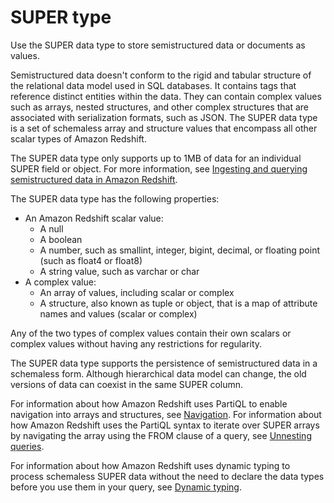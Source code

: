 # SUPER type<a name="r_SUPER_type"></a>

Use the SUPER data type to store semistructured data or documents as values\. 

Semistructured data doesn't conform to the rigid and tabular structure of the relational data model used in SQL databases\. It contains tags that reference distinct entities within the data\. They can contain complex values such as arrays, nested structures, and other complex structures that are associated with serialization formats, such as JSON\. The SUPER data type is a set of schemaless array and structure values that encompass all other scalar types of Amazon Redshift\.

The SUPER data type only supports up to 1MB of data for an individual SUPER field or object\. For more information, see [Ingesting and querying semistructured data in Amazon Redshift](super-overview.md)\.

The SUPER data type has the following properties:
+ An Amazon Redshift scalar value:
  + A null
  + A boolean
  + A number, such as smallint, integer, bigint, decimal, or floating point \(such as float4 or float8\)
  + A string value, such as varchar or char
+ A complex value:
  + An array of values, including scalar or complex
  + A structure, also known as tuple or object, that is a map of attribute names and values \(scalar or complex\)

Any of the two types of complex values contain their own scalars or complex values without having any restrictions for regularity\.

The SUPER data type supports the persistence of semistructured data in a schemaless form\. Although hierarchical data model can change, the old versions of data can coexist in the same SUPER column\. 

For information about how Amazon Redshift uses PartiQL to enable navigation into arrays and structures, see [Navigation](query-super.md#navigation)\. For information about how Amazon Redshift uses the PartiQL syntax to iterate over SUPER arrays by navigating the array using the FROM clause of a query, see [Unnesting queries](query-super.md#unnest)\.

For information about how Amazon Redshift uses dynamic typing to process schemaless SUPER data without the need to declare the data types before you use them in your query, see [Dynamic typing](query-super.md#dynamic-typing-lax-processing)\.